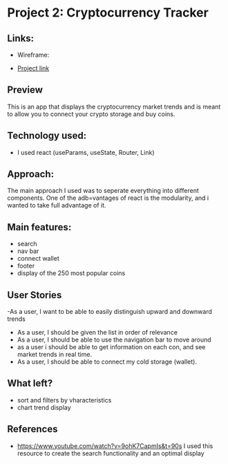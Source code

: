 # Project 2: Cryptocurrency Tracker


## Links:
- Wireframe:


- [Project link](weak-wool.surge.sh/)


## Preview

This is an app that displays the cryptocurrency market trends and is meant to allow you to connect your crypto storage and buy coins.

## Technology used:

- I used react (useParams, useState, Router, Link)



## Approach:
The main approach I used was to seperate everything into different components. One of the adb=vantages of react is the modularity, and i wanted to take full advantage of it. 

## Main features:
- search
- nav bar
- connect wallet
- footer
- display of the 250 most popular coins

## User Stories
-As a user, I want to be able to easily distinguish upward and downward trends
- As a user, I should be given the list in order of relevance
- As a user, I should be able to use the navigation bar to move around
- as a user i should be able to get information on each con, and see market trends in real time.
- As a user, I should be able to connect my cold storage (wallet).



## What left?
- sort and filters by vharacteristics
- chart trend display

## References
- https://www.youtube.com/watch?v=9ohK7CapmIs&t=90s I used this resource to create the search functionality and an optimal display
